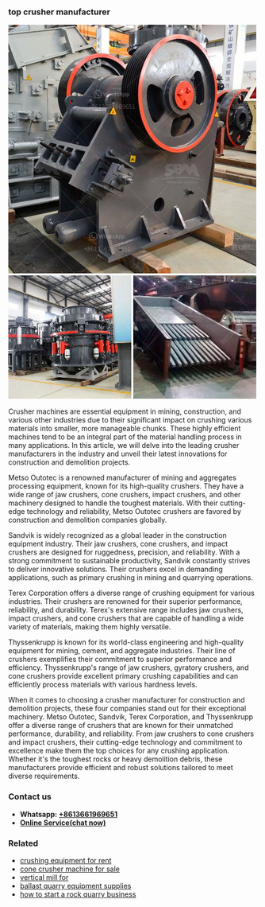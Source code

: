 <h3>top crusher manufacturer</h3><img src='1706754308.jpg' alt=''><p>Crusher machines are essential equipment in mining, construction, and various other industries due to their significant impact on crushing various materials into smaller, more manageable chunks. These highly efficient machines tend to be an integral part of the material handling process in many applications. In this article, we will delve into the leading crusher manufacturers in the industry and unveil their latest innovations for construction and demolition projects.</p><p>Metso Outotec is a renowned manufacturer of mining and aggregates processing equipment, known for its high-quality crushers. They have a wide range of jaw crushers, cone crushers, impact crushers, and other machinery designed to handle the toughest materials. With their cutting-edge technology and reliability, Metso Outotec crushers are favored by construction and demolition companies globally.</p><p>Sandvik is widely recognized as a global leader in the construction equipment industry. Their jaw crushers, cone crushers, and impact crushers are designed for ruggedness, precision, and reliability. With a strong commitment to sustainable productivity, Sandvik constantly strives to deliver innovative solutions. Their crushers excel in demanding applications, such as primary crushing in mining and quarrying operations.</p><p>Terex Corporation offers a diverse range of crushing equipment for various industries. Their crushers are renowned for their superior performance, reliability, and durability. Terex's extensive range includes jaw crushers, impact crushers, and cone crushers that are capable of handling a wide variety of materials, making them highly versatile.</p><p>Thyssenkrupp is known for its world-class engineering and high-quality equipment for mining, cement, and aggregate industries. Their line of crushers exemplifies their commitment to superior performance and efficiency. Thyssenkrupp's range of jaw crushers, gyratory crushers, and cone crushers provide excellent primary crushing capabilities and can efficiently process materials with various hardness levels.</p><p>When it comes to choosing a crusher manufacturer for construction and demolition projects, these four companies stand out for their exceptional machinery. Metso Outotec, Sandvik, Terex Corporation, and Thyssenkrupp offer a diverse range of crushers that are known for their unmatched performance, durability, and reliability. From jaw crushers to cone crushers and impact crushers, their cutting-edge technology and commitment to excellence make them the top choices for any crushing application. Whether it's the toughest rocks or heavy demolition debris, these manufacturers provide efficient and robust solutions tailored to meet diverse requirements.</p><h3>Contact us</h3><ul><li><strong>Whatsapp:&nbsp;<a href="https://wa.me/8613661969651">+8613661969651</a></strong></li><li><a href="https://swt.shibang-china.com/?git&amp;zhl&amp;top crusher manufacturer"><strong>Online Service(chat now)</strong></a></li></ul><h3>Related</h3><ul><li><a href='crushing equipment for rent.md'>crushing equipment for rent</a></li><li><a href='cone crusher machine for sale.md'>cone crusher machine for sale</a></li><li><a href='vertical mill for.md'>vertical mill for</a></li><li><a href='ballast quarry equipment supplies.md'>ballast quarry equipment supplies</a></li><li><a href='how to start a rock quarry business.md'>how to start a rock quarry business</a></li></ul>